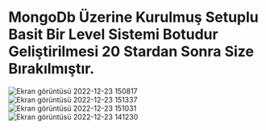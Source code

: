 # MongoDb Üzerine Kurulmuş Setuplu Basit Bir Level Sistemi Botudur Geliştirilmesi 20 Stardan Sonra Size Bırakılmıştır.
 
![Ekran görüntüsü 2022-12-23 150817](https://user-images.githubusercontent.com/97904458/209340249-8bc1365b-05b7-4d04-b3c0-97832ecdd651.png)
![Ekran görüntüsü 2022-12-23 151337](https://user-images.githubusercontent.com/97904458/209340175-6cc19c28-25c4-473b-aed4-fb061dbb8c18.png)
![Ekran görüntüsü 2022-12-23 151031](https://user-images.githubusercontent.com/97904458/209340210-0102e047-557d-4979-be07-90d6c73d876f.png)
![Ekran görüntüsü 2022-12-23 141230](https://user-images.githubusercontent.com/97904458/209340236-5251086d-0a1e-4406-99fb-a285dfa6397f.png)
